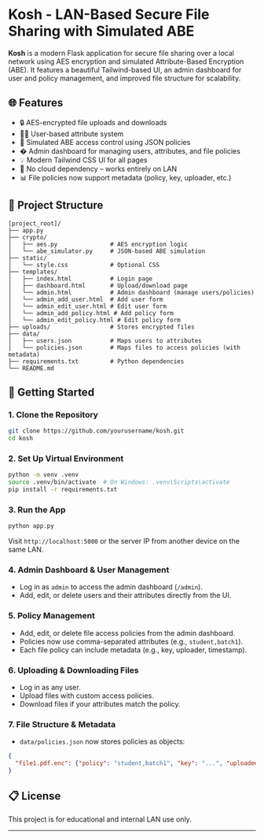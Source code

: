 # Kosh - LAN-Based Secure File Sharing with Simulated ABE

**Kosh** is a modern Flask application for secure file sharing over a local network using AES encryption and simulated Attribute-Based Encryption (ABE). It features a beautiful Tailwind-based UI, an admin dashboard for user and policy management, and improved file structure for scalability.

## 🌐 Features

- 🔒 AES-encrypted file uploads and downloads
- 🧑‍💻 User-based attribute system
- 🔐 Simulated ABE access control using JSON policies
- �️ Admin dashboard for managing users, attributes, and file policies
- 💡 Modern Tailwind CSS UI for all pages
- 📁 No cloud dependency – works entirely on LAN
- 📊 File policies now support metadata (policy, key, uploader, etc.)

## 📁 Project Structure

```
[project_root]/
├── app.py
├── crypto/
│   ├── aes.py               # AES encryption logic
│   └── abe_simulator.py     # JSON-based ABE simulation
├── static/
│   └── style.css            # Optional CSS
├── templates/
│   ├── index.html           # Login page
│   ├── dashboard.html       # Upload/download page
│   └── admin.html           # Admin dashboard (manage users/policies)
│   └── admin_add_user.html  # Add user form
│   └── admin_edit_user.html # Edit user form
│   └── admin_add_policy.html # Add policy form
│   └── admin_edit_policy.html # Edit policy form
├── uploads/                 # Stores encrypted files
├── data/
│   ├── users.json           # Maps users to attributes
│   └── policies.json        # Maps files to access policies (with metadata)
├── requirements.txt         # Python dependencies
└── README.md
```

## 🚀 Getting Started

### 1. Clone the Repository
```bash
git clone https://github.com/yourusername/kosh.git
cd kosh
```

### 2. Set Up Virtual Environment
```bash
python -m venv .venv
source .venv/bin/activate  # On Windows: .venv\Scripts\activate
pip install -r requirements.txt
```

### 3. Run the App
```bash
python app.py
```

Visit `http://localhost:5000` or the server IP from another device on the same LAN.


### 4. Admin Dashboard & User Management
- Log in as `admin` to access the admin dashboard (`/admin`).
- Add, edit, or delete users and their attributes directly from the UI.

### 5. Policy Management
- Add, edit, or delete file access policies from the admin dashboard.
- Policies now use comma-separated attributes (e.g., `student,batch1`).
- Each file policy can include metadata (e.g., key, uploader, timestamp).

### 6. Uploading & Downloading Files
- Log in as any user.
- Upload files with custom access policies.
- Download files if your attributes match the policy.

### 7. File Structure & Metadata
- `data/policies.json` now stores policies as objects:
```json
{
  "file1.pdf.enc": {"policy": "student,batch1", "key": "...", "uploaded_by": "admin"}
}
```

## 📋 License
This project is for educational and internal LAN use only.

---